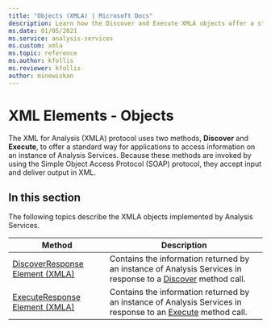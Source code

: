 ```yaml
---
title: "Objects (XMLA) | Microsoft Docs"
description: Learn how the Discover and Execute XMLA objects offer a standard way for applications to access information on an instance of Analysis Services.
ms.date: 01/05/2021
ms.service: analysis-services
ms.custom: xmla
ms.topic: reference
ms.author: kfollis
ms.reviewer: kfollis
author: minewiskan
---
```

# XML Elements - Objects

  The XML for Analysis (XMLA) protocol uses two methods, **Discover** and **Execute**, to offer a standard way for applications to access information on an instance of Analysis Services. Because these methods are invoked by using the Simple Object Access Protocol (SOAP) protocol, they accept input and deliver output in XML.  
  
## In this section

 The following topics describe the XMLA objects implemented by Analysis Services.  
  
|Method|Description|  
|------------|-----------------|  
|[DiscoverResponse Element &#40;XMLA&#41;](xml-elements-objects-discoverresponse.md)|Contains the information returned by an instance of Analysis Services in response to a [Discover](xml-elements-methods-discover.md) method call.|  
|[ExecuteResponse Element &#40;XMLA&#41;](xml-elements-objects-executeresponse.md)|Contains the information returned by an instance of Analysis Services in response to an [Execute](xml-elements-methods-execute.md) method call.|